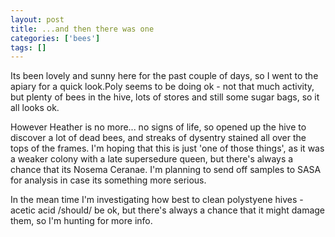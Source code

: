```yaml
---
layout: post
title: ...and then there was one
categories: ['bees']
tags: []
---
```


Its been lovely and sunny here for the past couple of days, so I went to the apiary for a quick look.Poly seems to be doing ok - not that much activity, but plenty of bees in the hive, lots of stores and still some sugar bags, so it all looks ok.  
  
  
  
However Heather is no more... no signs of life, so opened up the hive to discover a lot of dead bees, and streaks of dysentry stained all over the tops of the frames. I'm hoping that this is just 'one of those things', as it was a weaker colony with a late supersedure queen, but there's always a chance that its Nosema Ceranae. I'm planning to send off samples to SASA for analysis in case its something more serious.  
  
  
  
In the mean time I'm investigating how best to clean polystyene hives - acetic acid /should/ be ok, but there's always a chance that it might damage them, so I'm hunting for more info. 
